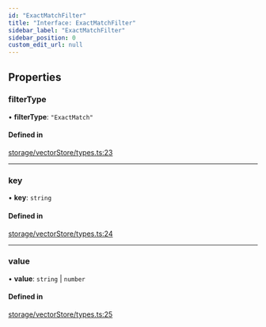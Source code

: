 ```yaml
---
id: "ExactMatchFilter"
title: "Interface: ExactMatchFilter"
sidebar_label: "ExactMatchFilter"
sidebar_position: 0
custom_edit_url: null
---
```


## Properties

### filterType

• **filterType**: ``"ExactMatch"``

#### Defined in

[storage/vectorStore/types.ts:23](https://github.com/run-llama/LlamaIndexTS/blob/main/packages/core/src/storage/vectorStore/types.ts#L23)

___

### key

• **key**: `string`

#### Defined in

[storage/vectorStore/types.ts:24](https://github.com/run-llama/LlamaIndexTS/blob/main/packages/core/src/storage/vectorStore/types.ts#L24)

___

### value

• **value**: `string` \| `number`

#### Defined in

[storage/vectorStore/types.ts:25](https://github.com/run-llama/LlamaIndexTS/blob/main/packages/core/src/storage/vectorStore/types.ts#L25)
